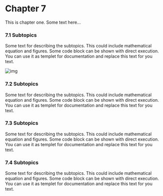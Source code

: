 # Chapter 7

This is chapter one. Some text here...

### 7.1 Subtopics

Some text for describing the subtopics. This could include mathematical equation and figures. Some code block can be shown with direct execution. You can use it as templet for documentation and replace this text for you text.

![img](img/wave.gif)

### 7.2 Subtopics

Some text for describing the subtopics. This could include mathematical equation and figures. Some code block can be shown with direct execution. You can use it as templet for documentation and replace this text for you text.


### 7.3 Subtopics

Some text for describing the subtopics. This could include mathematical equation and figures. Some code block can be shown with direct execution. You can use it as templet for documentation and replace this text for you text.


### 7.4 Subtopics

Some text for describing the subtopics. This could include mathematical equation and figures. Some code block can be shown with direct execution. You can use it as templet for documentation and replace this text for you text.



